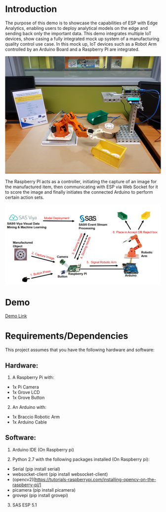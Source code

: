 # Introduction

The purpose of this demo is to showcase the capabilities of ESP with Edge Analytics, enabling users to deploy analytical models on the edge and sending back only the important data. This demo integrates multiple IoT devices, show casing a fully integrated mock up system of a manufacturing quality control use case. In this mock up, IoT devices such as a Robot Arm controlled by an Arduino Board and a Raspberry PI are integrated.

![](./images/setup.jpg)

The Raspberry PI acts as a controller, initiating the capture of an image for the manufactured item, then communicating with ESP via Web Socket for it to score the image and finally initiates the connected Arduino to perform certain action sets.

![](./images/system-architecture.jpg)

# Demo

[Demo Link](https://cloud.potatovault.com/s/sas-robot-arm-demo)

# Requirements/Dependencies

This project assumes that you have the following hardware and software:

## Hardware:

1. A Raspberry Pi with:
-	1x Pi Camera
-	1x Grove LCD
-	1x Grove Button

2. An Arduino with:
-	1x Braccio Robotic Arm
-	1x Arduino Cable
	 
## Software:

1. Arduino IDE (On Raspberry pi)

2. Python 2.7 with the following packages installed (On Raspberry pi):
-	Serial (pip install serial)
-	websocket-client (pip install websocket-client)
-	 (opencv2)[https://tutorials-raspberrypi.com/installing-opencv-on-the-raspberry-pi/]
-	picamera (pip install picamera)
-	grovepi (pip install grovepi)

3. SAS ESP 5.1  

